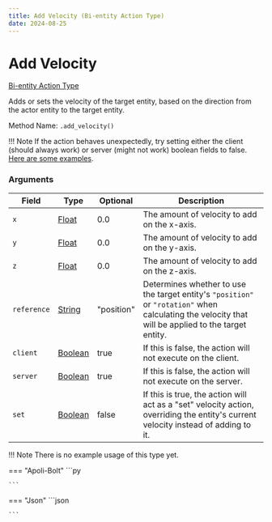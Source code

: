 ```yaml
---
title: Add Velocity (Bi-entity Action Type)
date: 2024-08-25
---
```


# Add Velocity

[Bi-entity Action Type](../bientity_action_types.md)

Adds or sets the velocity of the target entity, based on the direction from the actor entity to the target entity.

Method Name: `.add_velocity()`

!!! Note
	If the action behaves unexpectedly, try setting either the client (should always work) or server (might not work) boolean fields to false. [Here are some examples](https://github.com/apace100/apoli/blob/3115c41ea4390ad9ced3ae5be86151131accc36f/testdata/apoli/powers/add_velocity.json).

### Arguments

| Field        | Type                                    | Optional   | Description                                                                                                  |
|--------------|-----------------------------------------|------------|--------------------------------------------------------------------------------------------------------------|
| `x`          | [Float](../data_types/float.md)         | 0.0        | The amount of velocity to add on the x-axis.                                                                 | 
| `y`          | [Float](../data_types/float.md)         | 0.0        | The amount of velocity to add on the y-axis.                                                                 | 
| `z`          | [Float](../data_types/float.md)         | 0.0        | The amount of velocity to add on the z-axis.                                                                 | 
| `reference`  | [String](../data_types/string.md)       | "position" | Determines whether to use the target entity's `"position"` or `"rotation"` when calculating the velocity that will be applied to the target entity. | 
| `client`     | [Boolean](../data_types/boolean.md)     | true       | If this is false, the action will not execute on the client.                                                 | 
| `server`     | [Boolean](../data_types/boolean.md)     | true       | If this is false, the action will not execute on the server.                                                 | 
| `set`        | [Boolean](../data_types/boolean.md)     | false      | If this is true, the action will act as a "set" velocity action, overriding the entity's current velocity instead of adding to it. | 


!!! Note
    There is no example usage of this type yet.

=== "Apoli-Bolt"
    ```py

    ```
=== "Json"
    ```json
    
    ```